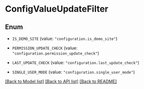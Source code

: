 # ConfigValueUpdateFilter

## Enum


* `IS_DEMO_SITE` (value: `"configuration.is_demo_site"`)

* `PERMISSION_UPDATE_CHECK` (value: `"configuration.permission_update_check"`)

* `LAST_UPDATE_CHECK` (value: `"configuration.last_update_check"`)

* `SINGLE_USER_MODE` (value: `"configuration.single_user_mode"`)


[[Back to Model list]](../README.md#documentation-for-models) [[Back to API list]](../README.md#documentation-for-api-endpoints) [[Back to README]](../README.md)


